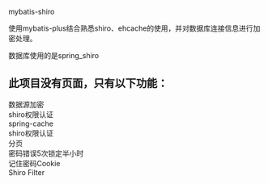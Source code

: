 mybatis-shiro

使用mybatis-plus结合熟悉shiro、ehcache的使用，并对数据库连接信息进行加密处理。

数据库使用的是spring_shiro

## 此项目没有页面，只有以下功能：
数据源加密 <br>
shiro权限认证 <br>
spring-cache <br>
shiro权限认证 <br>
分页 <br>
密码错误5次锁定半小时 <br>
记住密码Cookie <br>
Shiro Filter <br>
<br>